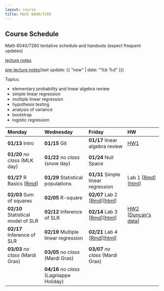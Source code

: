 ```yaml
---
layout: course
title: Math 6040/7260
---
```


## Course Schedule

Math 6040/7260 tentative schedule and handouts (expect frequent updates)

[lecture notes](../notes/combined.pdf)

[pre-lecture notes](../notes/current.pdf)(last update: {{ "now" | date: "%b %d" }})

<!---->

Topics:

- elementary probability and linear algebra review
- simple linear regression
- multiple linear regression
- hypothesis testing
- analysis of variance
- bootstrap
- logistic regression


| Monday | Wednesday | Friday | HW |
|:-----------|:-----------|:------------|:---|
| **01/13** Intro | **01/15** Git | **01/17** linear algebra review | [HW1](../HW/HW1/HW1.pdf) |
| **01/20** _no class_ (MLK day) | **01/22** _no class_ (snow day)  | **01/24** Null Space | |
| **01/27** R Basics [[Rmd](../notes/Lecture5/R.Rmd)] | **01/29** Statistical populations | **01/31** Simple linear regression | Lab 1 [[Rmd](../notes/Lab_01/lab_01_preparation.Rmd)][[html](../notes/Lab_01/lab_01_preparation.html)] |
| **02/03** Sum of squares | **02/05** R-square | **02/07** Lab 2 [[Rmd](../notes/Lab_02/lab_02_SLR_to_fill.Rmd)][[html](../notes/Lab_02/lab_02_SLR_to_fill.html)] |  |
| **02/10** Statistical model of SLR | **02/12** Inference of SLR | **02/14** Lab 3 [[Rmd](../notes/Lab_03/Lab_03_to_fill.Rmd)][[html](../notes/Lab_03/Lab_03_to_fill.html)] | [HW2](../HW/HW2/HW2.pdf) [[Duncan's data](../HW/HW2/Duncan.txt)] |
| **02/17** Inference of SLR | **02/19** Multiple linear regression | **02/21** Lab 4 [[Rmd](../notes/Lab_04/Lab_04_to_fill.Rmd)][[html](../notes/Lab_04/Lab_04_to_fill.html)] | |
| **03/03** _no class_ (Mardi Gras) | **03/05** _no class_ (Mardi Gras) | **03/07** _no class_ (Mardi Gras)| |
|  | **04/16** _no class_ (Lagniappe Holiday) | |

